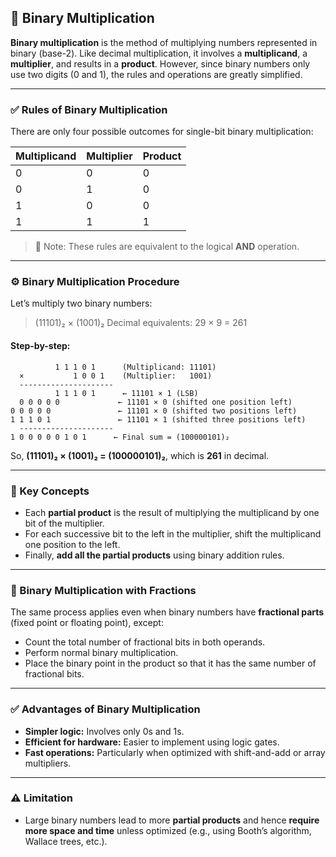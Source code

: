 
## 🧮 Binary Multiplication

**Binary multiplication** is the method of multiplying numbers represented in binary (base-2). Like decimal multiplication, it involves a **multiplicand**, a **multiplier**, and results in a **product**. However, since binary numbers only use two digits (0 and 1), the rules and operations are greatly simplified.

---

### ✅ Rules of Binary Multiplication

There are only four possible outcomes for single-bit binary multiplication:

| Multiplicand | Multiplier | Product |
| ------------ | ---------- | ------- |
| 0            | 0          | 0       |
| 0            | 1          | 0       |
| 1            | 0          | 0       |
| 1            | 1          | 1       |

> 📌 Note: These rules are equivalent to the logical **AND** operation.

---

### ⚙️ Binary Multiplication Procedure

Let’s multiply two binary numbers:

> (11101)₂ × (1001)₂
> Decimal equivalents: 29 × 9 = 261

#### Step-by-step:

```
          1 1 1 0 1      (Multiplicand: 11101)
  ×           1 0 0 1    (Multiplier:   1001)
  ---------------------
          1 1 1 0 1      ← 11101 × 1 (LSB)
  0 0 0 0 0             ← 11101 × 0 (shifted one position left)
0 0 0 0 0               ← 11101 × 0 (shifted two positions left)
1 1 1 0 1               ← 11101 × 1 (shifted three positions left)
  ---------------------
1 0 0 0 0 0 1 0 1      ← Final sum = (100000101)₂
```

So, **(11101)₂ × (1001)₂ = (100000101)₂**,
which is **261** in decimal.

---

### 🧠 Key Concepts

* Each **partial product** is the result of multiplying the multiplicand by one bit of the multiplier.
* For each successive bit to the left in the multiplier, shift the multiplicand one position to the left.
* Finally, **add all the partial products** using binary addition rules.

---

### 📌 Binary Multiplication with Fractions

The same process applies even when binary numbers have **fractional parts** (fixed point or floating point), except:

* Count the total number of fractional bits in both operands.
* Perform normal binary multiplication.
* Place the binary point in the product so that it has the same number of fractional bits.

---

### ✅ Advantages of Binary Multiplication

* **Simpler logic:** Involves only 0s and 1s.
* **Efficient for hardware:** Easier to implement using logic gates.
* **Fast operations:** Particularly when optimized with shift-and-add or array multipliers.

---

### ⚠️ Limitation

* Large binary numbers lead to more **partial products** and hence **require more space and time** unless optimized (e.g., using Booth’s algorithm, Wallace trees, etc.).

